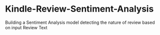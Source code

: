 # Kindle-Review-Sentiment-Analysis
Building a Sentiment Analysis model detecting the nature of review based on input Review Text
